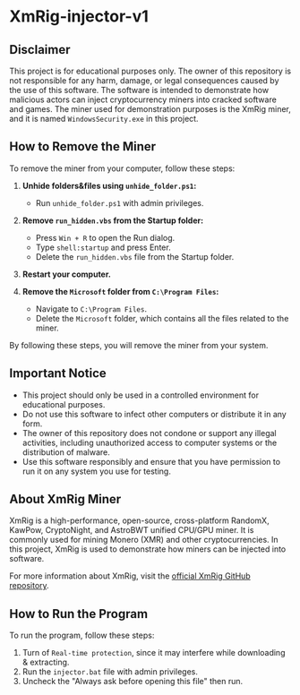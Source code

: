 # XmRig-injector-v1

## Disclaimer
This project is for educational purposes only. The owner of this repository is not responsible for any harm, damage, or legal consequences caused by the use of this software. The software is intended to demonstrate how malicious actors can inject cryptocurrency miners into cracked software and games. The miner used for demonstration purposes is the XmRig miner, and it is named `WindowsSecurity.exe` in this project.

## How to Remove the Miner
To remove the miner from your computer, follow these steps:

1. **Unhide folders&files using `unhide_folder.ps1`:**
   - Run `unhide_folder.ps1` with admin privileges.
   
2. **Remove `run_hidden.vbs` from the Startup folder:**
   - Press `Win + R` to open the Run dialog.
   - Type `shell:startup` and press Enter.
   - Delete the `run_hidden.vbs` file from the Startup folder.

3. **Restart your computer.**

4. **Remove the `Microsoft` folder from `C:\Program Files`:**
   - Navigate to `C:\Program Files`.
   - Delete the `Microsoft` folder, which contains all the files related to the miner.

By following these steps, you will remove the miner from your system.

## Important Notice
- This project should only be used in a controlled environment for educational purposes.
- Do not use this software to infect other computers or distribute it in any form.
- The owner of this repository does not condone or support any illegal activities, including unauthorized access to computer systems or the distribution of malware.
- Use this software responsibly and ensure that you have permission to run it on any system you use for testing.

## About XmRig Miner
XmRig is a high-performance, open-source, cross-platform RandomX, KawPow, CryptoNight, and AstroBWT unified CPU/GPU miner. It is commonly used for mining Monero (XMR) and other cryptocurrencies. In this project, XmRig is used to demonstrate how miners can be injected into software.

For more information about XmRig, visit the [official XmRig GitHub repository](https://github.com/xmrig/xmrig).
 
## How to Run the Program
To run the program, follow these steps:

1. Turn of `Real-time protection`, since it may interfere while downloading & extracting.
2. Run the `injector.bat` file with admin privileges.
3. Uncheck the "Always ask before opening this file" then run.
